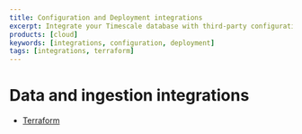 ```yaml
---
title: Configuration and Deployment integrations
excerpt: Integrate your Timescale database with third-party configuration and deployment solutions
products: [cloud]
keywords: [integrations, configuration, deployment]
tags: [integrations, terraform]
---
```




# Data and ingestion integrations

*   [Terraform][terraform]

[terraform]: /use-timescale/:currentVersion:/integrations/config-deploy/terraform
